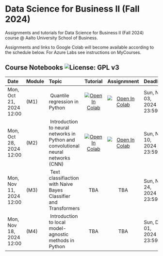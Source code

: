 # Data Science for Business II (Fall 2024)
Assignments and tutorials for Data Science for Business II (Fall 2024) course @ Aalto University School of Business. 

Assignments and links to Google Colab will become available according to the schedule below. For Azure Labs see instructions on MyCourses.

## Course Notebooks ![License: GPL v3](https://img.shields.io/badge/License-GPLv3-blue.svg)

| Date            | Module          | Topic                 | Tutorial| Assignmnent|Deadline| 
|:----------------|:--------------|:----------------------|:------------------:|:------------------:|:------------------|
|Mon, Oct 21, 2024 12:00| (M1) | Quantile regression in Python | [![Open In Colab](https://colab.research.google.com/assets/colab-badge.svg)](https://colab.research.google.com/github/dsfb2/dsfb2-2024/blob/main/assignment_1/a1_tutorial.ipynb) | [![Open In Colab](https://colab.research.google.com/assets/colab-badge.svg)](https://colab.research.google.com/github/dsfb2/dsfb2-2024/blob/main/assignment_1/a1.ipynb) |Sun, Nov 03, 2024 23:59|
|Mon, Oct 28, 2024 12:00| (M2) | Introduction to neural networks in Python and convolutional neural networks (CNN) | [![Open In Colab](https://colab.research.google.com/assets/colab-badge.svg)](https://colab.research.google.com/github/dsfb2/dsfb2-2024/blob/main/assignment_2/a2_tutorial.ipynb) | [![Open In Colab](https://colab.research.google.com/assets/colab-badge.svg)](https://colab.research.google.com/github/dsfb2/dsfb2-2024/blob/main/assignment_2/a2.ipynb) |Sun, Nov 10, 2024 23:59|
|Mon, Nov 11, 2024 12:00| (M3) | Text classifiaction with Naive Bayes Classifier and Transformers| TBA | TBA |Sun, Nov 24, 2024 23:59|
|Mon, Nov 18, 2024 12:00| (M4) | Introduction to local model-agnostic methods in Python |  TBA  |  TBA |Sun, Dec 01, 2024 23:59|

